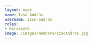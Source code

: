 ```yaml
---
layout: user
name: Izsó András
username: izso-andras
roles:
- Körvezető
image: /images/members/IzsoAndras.jpg
---
```

